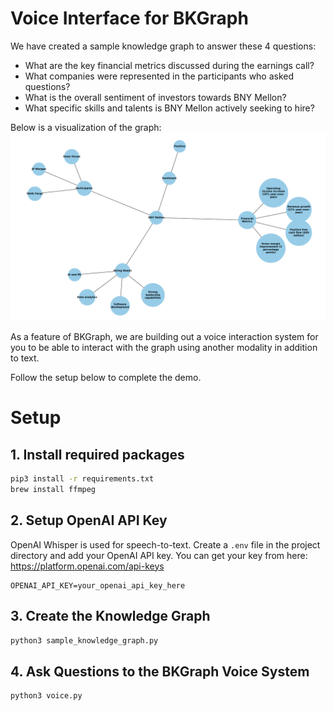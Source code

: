 # Voice Interface for BKGraph
We have created a sample knowledge graph to answer these 4 questions:
- What are the key financial metrics discussed during the earnings call?
- What companies were represented in the participants who asked questions?
- What is the overall sentiment of investors towards BNY Mellon?
- What specific skills and talents is BNY Mellon actively seeking to hire?

Below is a visualization of the graph: ![sample knowledge graph](sample_knowledge_graph.png)


As a feature of BKGraph, we are building out a voice interaction system for you to be able to interact with the graph using another modality in addition to text. 


Follow the setup below to complete the demo.

# Setup
## 1. Install required packages
```bash
pip3 install -r requirements.txt
brew install ffmpeg
```

## 2. Setup OpenAI API Key

OpenAI Whisper is used for speech-to-text. Create a `.env` file in the project directory and add your OpenAI API key. You can get your key from here: https://platform.openai.com/api-keys

```.env
OPENAI_API_KEY=your_openai_api_key_here
```

## 3. Create the Knowledge Graph

```bash
python3 sample_knowledge_graph.py
```

## 4. Ask Questions to the BKGraph Voice System
```bash
python3 voice.py
```